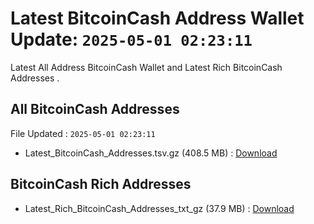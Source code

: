 # Latest BitcoinCash Address Wallet Update: `2025-05-01 02:23:11`

Latest All Address BitcoinCash Wallet and Latest Rich BitcoinCash Addresses .

## All BitcoinCash Addresses

File Updated : `2025-05-01 02:23:11`

- Latest_BitcoinCash_Addresses.tsv.gz (408.5 MB) : [Download](https://github.com/Pymmdrza/Rich-Address-Wallet/releases/tag/BitcoinCash)

## BitcoinCash Rich Addresses

- Latest_Rich_BitcoinCash_Addresses_txt_gz (37.9 MB) : [Download](https://github.com/Pymmdrza/Rich-Address-Wallet/releases/tag/BitcoinCash)
